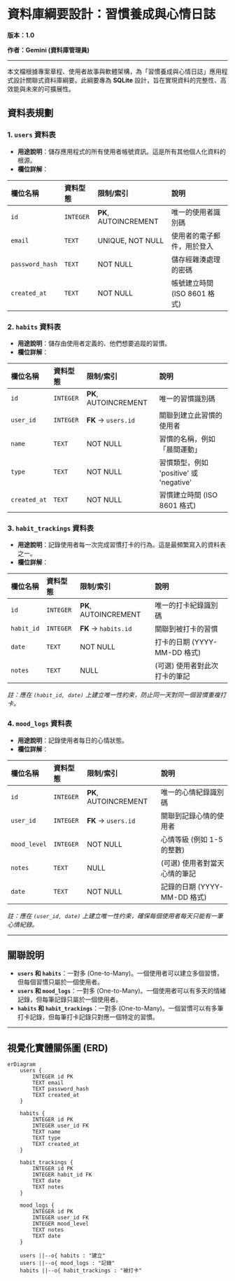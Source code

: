 # 資料庫綱要設計：習慣養成與心情日誌

**版本：1.0**

**作者：Gemini (資料庫管理員)**

---

本文檔根據專案章程、使用者故事與軟體架構，為「習慣養成與心情日誌」應用程式設計關聯式資料庫綱要。此綱要專為 **SQLite** 設計，旨在實現資料的完整性、高效能與未來的可擴展性。

## 資料表規劃

### 1. `users` 資料表

*   **用途說明**：儲存應用程式的所有使用者帳號資訊。這是所有其他個人化資料的根源。
*   **欄位詳解**：

| 欄位名稱        | 資料型態  | 限制/索引             | 說明                         |
| :-------------- | :-------- | :-------------------- | :--------------------------- |
| `id`            | `INTEGER` | **PK**, AUTOINCREMENT | 唯一的使用者識別碼           |
| `email`         | `TEXT`    | UNIQUE, NOT NULL      | 使用者的電子郵件，用於登入   |
| `password_hash` | `TEXT`    | NOT NULL              | 儲存經雜湊處理的密碼         |
| `created_at`    | `TEXT`    | NOT NULL              | 帳號建立時間 (ISO 8601 格式) |

### 2. `habits` 資料表

*   **用途說明**：儲存由使用者定義的、他們想要追蹤的習慣。
*   **欄位詳解**：

| 欄位名稱     | 資料型態  | 限制/索引             | 說明                                    |
| :----------- | :-------- | :-------------------- | :-------------------------------------- |
| `id`         | `INTEGER` | **PK**, AUTOINCREMENT | 唯一的習慣識別碼                        |
| `user_id`    | `INTEGER` | **FK** -> `users.id`  | 關聯到建立此習慣的使用者                |
| `name`       | `TEXT`    | NOT NULL              | 習慣的名稱，例如「晨間運動」            |
| `type`       | `TEXT`    | NOT NULL              | 習慣類型，例如 'positive' 或 'negative' |
| `created_at` | `TEXT`    | NOT NULL              | 習慣建立時間 (ISO 8601 格式)            |

### 3. `habit_trackings` 資料表

*   **用途說明**：記錄使用者每一次完成習慣打卡的行為。這是最頻繁寫入的資料表之一。
*   **欄位詳解**：

| 欄位名稱   | 資料型態  | 限制/索引             | 說明                          |
| :--------- | :-------- | :-------------------- | :---------------------------- |
| `id`       | `INTEGER` | **PK**, AUTOINCREMENT | 唯一的打卡紀錄識別碼          |
| `habit_id` | `INTEGER` | **FK** -> `habits.id` | 關聯到被打卡的習慣            |
| `date`     | `TEXT`    | NOT NULL              | 打卡的日期 (YYYY-MM-DD 格式)  |
| `notes`    | `TEXT`    | NULL                  | (可選) 使用者對此次打卡的筆記 |

*註：應在 `(habit_id, date)` 上建立唯一性約束，防止同一天對同一個習慣重複打卡。*

### 4. `mood_logs` 資料表

*   **用途說明**：記錄使用者每日的心情狀態。
*   **欄位詳解**：

| 欄位名稱     | 資料型態  | 限制/索引             | 說明                          |
| :----------- | :-------- | :-------------------- | :---------------------------- |
| `id`         | `INTEGER` | **PK**, AUTOINCREMENT | 唯一的心情紀錄識別碼          |
| `user_id`    | `INTEGER` | **FK** -> `users.id`  | 關聯到記錄心情的使用者        |
| `mood_level` | `INTEGER` | NOT NULL              | 心情等級 (例如 1-5 的整數)    |
| `notes`      | `TEXT`    | NULL                  | (可選) 使用者對當天心情的筆記 |
| `date`       | `TEXT`    | NOT NULL              | 記錄的日期 (YYYY-MM-DD 格式)  |

*註：應在 `(user_id, date)` 上建立唯一性约束，確保每個使用者每天只能有一筆心情紀錄。*

---

## 關聯說明

*   **`users` 和 `habits`**：一對多 (One-to-Many)。一個使用者可以建立多個習慣，但每個習慣只屬於一個使用者。
*   **`users` 和 `mood_logs`**：一對多 (One-to-Many)。一個使用者可以有多天的情緒記錄，但每筆記錄只屬於一個使用者。
*   **`habits` 和 `habit_trackings`**：一對多 (One-to-Many)。一個習慣可以有多筆打卡記錄，但每筆打卡記錄只對應一個特定的習慣。

---

## 視覺化實體關係圖 (ERD)

```mermaid
erDiagram
    users {
        INTEGER id PK
        TEXT email
        TEXT password_hash
        TEXT created_at
    }

    habits {
        INTEGER id PK
        INTEGER user_id FK
        TEXT name
        TEXT type
        TEXT created_at
    }

    habit_trackings {
        INTEGER id PK
        INTEGER habit_id FK
        TEXT date
        TEXT notes
    }

    mood_logs {
        INTEGER id PK
        INTEGER user_id FK
        INTEGER mood_level
        TEXT notes
        TEXT date
    }

    users ||--o{ habits : "建立"
    users ||--o{ mood_logs : "記錄"
    habits ||--o{ habit_trackings : "被打卡"
```
